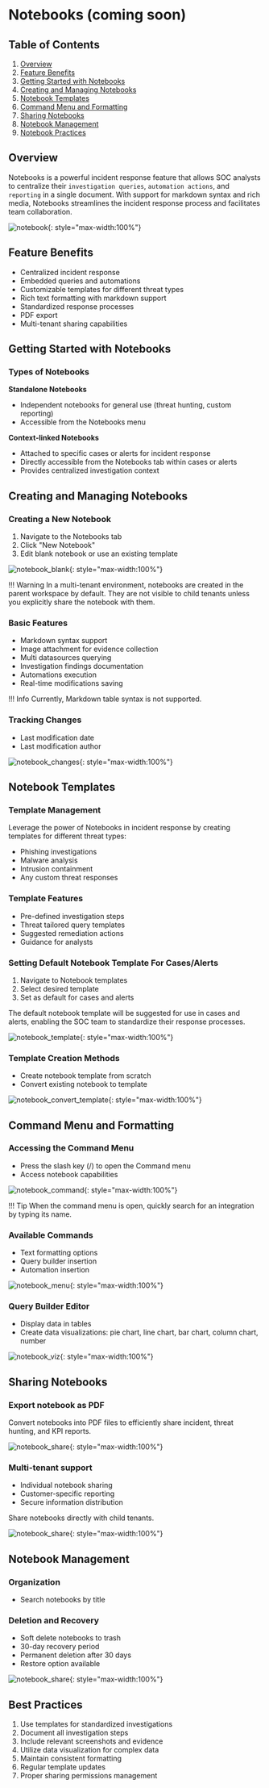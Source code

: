 # Notebooks (coming soon)

## Table of Contents
1. [Overview](#overview)
2. [Feature Benefits](#feature-benefits)
3. [Getting Started with Notebooks](#getting-started-with-notebooks)
4. [Creating and Managing Notebooks](#creating-and-managing-notebooks)
5. [Notebook Templates](#notebook-templates)
6. [Command Menu and Formatting](#command-menu-and-formatting)
7. [Sharing Notebooks](#sharing-notebooks)
8. [Notebook Management](#notebook-management)
9. [Notebook Practices](#best-practices)

## Overview
Notebooks is a powerful incident response feature that allows SOC analysts to centralize their `investigation queries`, `automation actions`, and `reporting` in a single document. With support for markdown syntax and rich media, Notebooks streamlines the incident response process and facilitates team collaboration.

![notebook](/assets/operation_center/notebook.gif){: style="max-width:100%"}

## Feature Benefits
* Centralized incident response
* Embedded queries and automations
* Customizable templates for different threat types
* Rich text formatting with markdown support
* Standardized response processes
* PDF export
* Multi-tenant sharing capabilities

## Getting Started with Notebooks

### Types of Notebooks
**Standalone Notebooks**

* Independent notebooks for general use (threat hunting, custom reporting)
* Accessible from the Notebooks menu

**Context-linked Notebooks**

* Attached to specific cases or alerts for incident response
* Directly accessible from the Notebooks tab within cases or alerts
* Provides centralized investigation context

## Creating and Managing Notebooks

### Creating a New Notebook
1. Navigate to the Notebooks tab
2. Click "New Notebook"
3. Edit blank notebook or use an existing template

![notebook_blank](/assets/operation_center/notebook_case.png){: style="max-width:100%"}

!!! Warning
    In a multi-tenant environment, notebooks are created in the parent workspace by default. They are not visible to child tenants unless you explicitly share the notebook with them.

### Basic Features
* Markdown syntax support
* Image attachment for evidence collection
* Multi datasources querying
* Investigation findings documentation
* Automations execution
* Real-time modifications saving

!!! Info
    Currently, Markdown table syntax is not supported.

### Tracking Changes
* Last modification date
* Last modification author

![notebook_changes](/assets/operation_center/notebook_changes.png){: style="max-width:100%"}

## Notebook Templates

### Template Management
Leverage the power of Notebooks in incident response by creating templates for different threat types:

* Phishing investigations
* Malware analysis
* Intrusion containment
* Any custom threat responses

### Template Features
* Pre-defined investigation steps
* Threat tailored query templates
* Suggested remediation actions
* Guidance for analysts

### Setting Default Notebook Template For Cases/Alerts
1. Navigate to Notebook templates
2. Select desired template
3. Set as default for cases and alerts

The default notebook template will be suggested for use in cases and alerts, enabling the SOC team to standardize their response processes.

![notebook_template](/assets/operation_center/notebook_template.gif){: style="max-width:100%"}

### Template Creation Methods
* Create notebook template from scratch
* Convert existing notebook to template

![notebook_convert_template](/assets/operation_center/notebook_convert_template.gif){: style="max-width:100%"}

## Command Menu and Formatting

### Accessing the Command Menu
* Press the slash key (/) to open the Command menu
* Access notebook capabilities

![notebook_command](/assets/operation_center/notebook_command.gif){: style="max-width:100%"}

!!! Tip
    When the command menu is open, quickly search for an integration by typing its name.

### Available Commands
* Text formatting options
* Query builder insertion
* Automation insertion

![notebook_menu](/assets/operation_center/notebook_menu.png){: style="max-width:100%"}

### Query Builder Editor
* Display data in tables
* Create data visualizations: pie chart, line chart, bar chart, column chart, number

![notebook_viz](/assets/operation_center/notebook_viz.png){: style="max-width:100%"}

## Sharing Notebooks

### Export notebook as PDF

Convert notebooks into PDF files to efficiently share incident, threat hunting, and KPI reports.

![notebook_share](/assets/operation_center/notebook_pdf.gif){: style="max-width:100%"}

### Multi-tenant support
* Individual notebook sharing
* Customer-specific reporting
* Secure information distribution

Share notebooks directly with child tenants.

![notebook_share](/assets/operation_center/notebook_share.gif){: style="max-width:100%"}

## Notebook Management

### Organization
* Search notebooks by title

### Deletion and Recovery
* Soft delete notebooks to trash
* 30-day recovery period
* Permanent deletion after 30 days
* Restore option available

![notebook_share](/assets/operation_center/notebook_management.png){: style="max-width:100%"}

## Best Practices
1. Use templates for standardized investigations
2. Document all investigation steps
3. Include relevant screenshots and evidence
4. Utilize data visualization for complex data
5. Maintain consistent formatting
6. Regular template updates
7. Proper sharing permissions management
